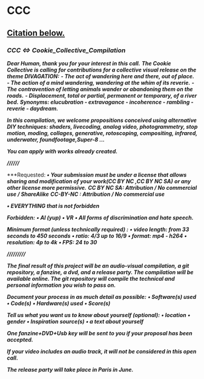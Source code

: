 # CCC
## **<a href="https://framaforms.org/ccc-cookiecollectivecompilation-1705499178">Citation below.</a>**
### ***CCC <=> Cookie_Collective_Compilation***
***Dear Human, thank you for your interest in this call.***
***The Cookie Collective is calling for contributions for a collective visual release on the theme DIVAGATION:***
***- The act of wandering here and there, out of place.***
***- The action of a mind wandering, wandering at the whim of its reverie.***
***- The contravention of letting animals wander or abandoning them on the roads.***
***- Displacement, total or partial, permanent or temporary, of a river bed.***
***Synonyms: elucubration - extravagance - incoherence - rambling - reverie - daydream.***

***In this compilation, we welcome propositions conceived using alternative DIY techniques: shaders, livecoding, analog video, photogrammetry, stop motion, moding, collages, generative, rotoscoping, compositing, infrared, underwater, foundfootage,Super-8 ...***

***You can apply with works already created.***

***//////***

***Requested:
***• Your submission must be under a license that allows sharing and modification of your work(CC BY NC ,CC BY NC SA)***
***or any other license more permissive.***
***CC BY NC SA: Attribution / No commercial use / ShareAlike***
***CC-BY-NC : Attribution / No commercial use***

***• EVERYTHING that is not forbidden***

***Forbidden:***
***• AI (yup)***
***• VR***
***• All forms of discrimination and hate speech.***

***Minimum format (unless technically required) :***
***• video length: from 33 seconds to 450 seconds***
***• ratio: 4/3 up to 16/9***
***• format: mp4 - h264***
***• resolution: 4p to 4k***
***• FPS: 24 to 30***

***/////////***

***The final result of this project will be an audio-visual compilation, a git repository, a fanzine, a dvd, and a release party. The compilation will be available online. The git repository will compile the technical and personal information you wish to pass on.***

***Document your process in as much detail as possible:***
***• Software(s) used***
***• Code(s)***
***• Hardware(s) used***
***• Score(s)***

***Tell us what you want us to know about yourself (optional):***
***• location***
***• gender***
***• Inspiration source(s)***
***• a text about yourself***

***One fanzine+DVD+Usb key will be sent to you if your proposal has been accepted.***

***If your video includes an audio track, it will not be considered in this open call.***

***The release party will take place in Paris in June.***
